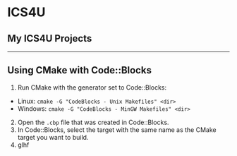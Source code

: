 # ICS4U
## My ICS4U Projects

---

## Using CMake with Code::Blocks

1. Run CMake with the generator set to Code::Blocks:

- Linux: `cmake -G "CodeBlocks - Unix Makefiles" <dir>`
- Windows: `cmake -G "CodeBlocks - MinGW Makefiles" <dir>`

2. Open the `.cbp` file that was created in Code::Blocks.
3. In Code::Blocks, select the target with the same name as the CMake target you want to build.
4. glhf
